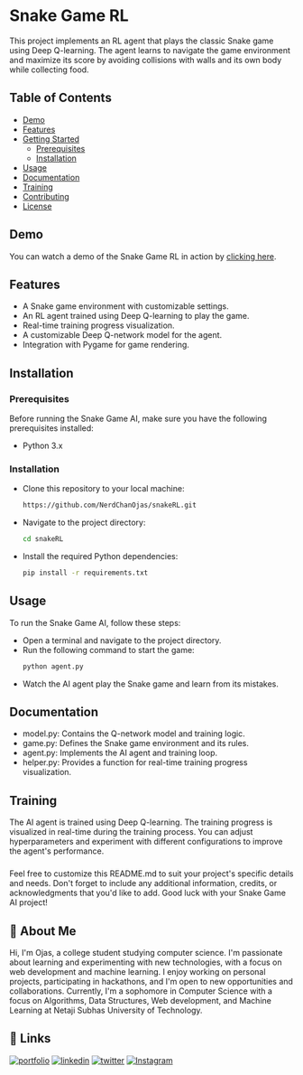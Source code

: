 
# Snake Game RL

This project implements an RL agent that plays the classic Snake game using Deep Q-learning. The agent learns to navigate the game environment and maximize its score by avoiding collisions with walls and its own body while collecting food.


## Table of Contents

- [Demo](#demo)
- [Features](#features)
- [Getting Started](#getting-started)
  - [Prerequisites](#prerequisites)
  - [Installation](#installation)
- [Usage](#usage)
- [Documentation](#documentation)
- [Training](#training)
- [Contributing](#contributing)
- [License](#license)


## Demo

You can watch a demo of the Snake Game RL in action by [clicking here](https://youtu.be/your-demo-link).


## Features


- A Snake game environment with customizable settings.
- An RL agent trained using Deep Q-learning to play the game.
- Real-time training progress visualization.
- A customizable Deep Q-network model for the agent.
- Integration with Pygame for game rendering.


## Installation

### Prerequisites

Before running the Snake Game AI, make sure you have the following prerequisites installed:

- Python 3.x

### Installation

- Clone this repository to your local machine:

   ```bash
   https://github.com/NerdChanOjas/snakeRL.git
   ```

- Navigate to the project directory:
    ```bash
    cd snakeRL
    ```

- Install the required Python dependencies:
    ```bash
    pip install -r requirements.txt
    ```
    
## Usage

To run the Snake Game AI, follow these steps:
- Open a terminal and navigate to the project directory.
- Run the following command to start the game:
    ```bash
    python agent.py
    ```
- Watch the AI agent play the Snake game and learn from its mistakes.


## Documentation

- model.py: Contains the Q-network model and training logic.
- game.py: Defines the Snake game environment and its rules.
- agent.py: Implements the AI agent and training loop.
- helper.py: Provides a function for real-time training progress visualization.



## Training

The AI agent is trained using Deep Q-learning. The training progress is visualized in real-time during the training process. You can adjust hyperparameters and experiment with different configurations to improve the agent's performance.
###

Feel free to customize this README.md to suit your project's specific details and needs. Don't forget to include any additional information, credits, or acknowledgments that you'd like to add. Good luck with your Snake Game AI project!


## 🚀 About Me
Hi, I'm Ojas, a college student studying computer science. I'm passionate about learning and experimenting with new technologies, with a focus on web development and machine learning. I enjoy working on personal projects, participating in hackathons, and I'm open to new opportunities and collaborations. Currently, I'm a sophomore in Computer Science with a focus on Algorithms, Data Structures, Web development, and Machine Learning at Netaji Subhas University of Technology.



## 🔗 Links
[![portfolio](https://img.shields.io/badge/my_portfolio-000?style=for-the-badge&logo=ko-fi&logoColor=white)](https://nerdchanojas.in/)
[![linkedin](https://img.shields.io/badge/linkedin-0A66C2?style=for-the-badge&logo=linkedin&logoColor=white)](https://www.linkedin.com/in/ojas0710/)
[![twitter](https://img.shields.io/badge/twitter-1DA1F2?style=for-the-badge&logo=twitter&logoColor=white)](https://twitter.com/fallen_fist)
[![Instagram](https://img.shields.io/badge/Instagram-%23E4405F.svg?style=for-the-badge&logo=Instagram&logoColor=white)](https://www.instagram.com/nerdchanojas)

